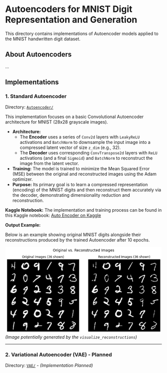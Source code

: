 # Autoencoders for MNIST Digit Representation and Generation

This directory contains implementations of Autoencoder models applied to the MNIST handwritten digit dataset.

## About Autoencoders

...

## Implementations

### 1. Standard Autoencoder

Directory: [`Autoencoder/`](./Autoencoder/)

This implementation focuses on a basic Convolutional Autoencoder architecture for MNIST (28x28 grayscale images).

* **Architecture:**
    * The **Encoder** uses a series of `Conv2d` layers with `LeakyReLU` activations and `BatchNorm` to downsample the input image into a compressed latent vector of size `z_dim` (e.g., 32).
    * The **Decoder** uses corresponding `ConvTranspose2d` layers with `ReLU` activations (and a final `Sigmoid`) and `BatchNorm` to reconstruct the image from the latent vector.
* **Training:** The model is trained to minimize the Mean Squared Error (MSE) between the original and reconstructed images using the Adam optimizer.
* **Purpose:** Its primary goal is to learn a compressed representation (encoding) of the MNIST digits and then reconstruct them accurately via the decoder, demonstrating dimensionality reduction and reconstruction.

**Kaggle Notebook:** The implementation and training process can be found in this Kaggle notebook: [Auto Encoder on Kaggle](https://www.kaggle.com/code/mohamedmohiey/auto-encoder)

**Output Example:**

Below is an example showing original MNIST digits alongside their reconstructions produced by the trained Autoencoder after 10 epochs.

![Original vs Reconstructed Digits](./outputs/autoencoder_final_grid.png)
*(Image potentially generated by the `visualize_reconstructions`)*

---

### 2. Variational Autoencoder (VAE) - Planned

Directory: [`VAE/`](./VAE/) - *(Implementation Planned)*